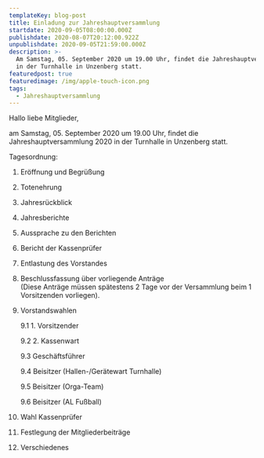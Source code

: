 ```yaml
---
templateKey: blog-post
title: Einladung zur Jahreshauptversammlung
startdate: 2020-09-05T08:00:00.000Z
publishdate: 2020-08-07T20:12:00.922Z
unpublishdate: 2020-09-05T21:59:00.000Z
description: >-
  Am Samstag, 05. September 2020 um 19.00 Uhr, findet die Jahreshauptversammlung
  in der Turnhalle in Unzenberg statt.
featuredpost: true
featuredimage: /img/apple-touch-icon.png
tags:
  - Jahreshauptversammlung
---
```

Hallo liebe Mitglieder,

am Samstag, 05. September 2020 um 19.00 Uhr, findet die Jahreshauptversammlung 2020 in der Turnhalle in Unzenberg statt.

Tagesordnung:

1. Eröffnung und Begrüßung
2. Totenehrung  
3. Jahresrückblick
4. Jahresberichte
5. Aussprache zu den Berichten
6. Bericht der Kassenprüfer
7. Entlastung des Vorstandes
8. Beschlussfassung über vorliegende Anträge \
   (Diese Anträge müssen spätestens 2 Tage vor der Versammlung beim 1 Vorsitzenden vorliegen).
9. Vorstandswahlen

   9.1 1. Vorsitzender

   9.2 2. Kassenwart

   9.3 Geschäftsführer

   9.4 Beisitzer (Hallen-/Gerätewart Turnhalle)

   9.5 Beisitzer (Orga-Team)

   9.6 Beisitzer (AL Fußball)
10. Wahl Kassenprüfer
11. Festlegung der Mitgliederbeiträge
12. Verschiedenes